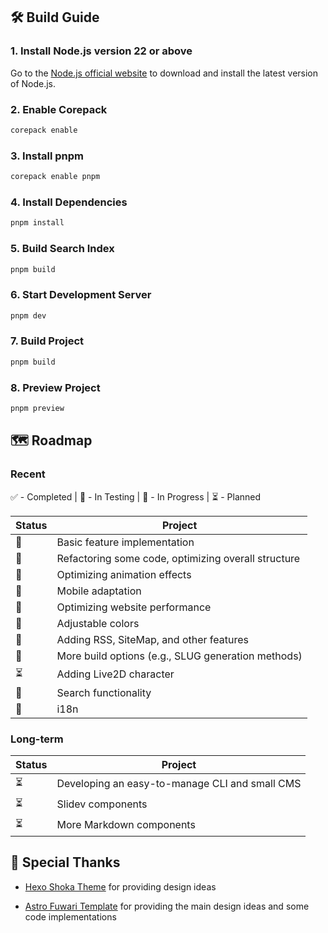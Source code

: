 
## 🛠️ Build Guide

### 1. Install Node.js version 22 or above

Go to the [Node.js official website](https://nodejs.org/) to download and install the latest version of Node.js.

### 2. Enable Corepack

```bash
corepack enable
```

### 3. Install pnpm

```bash
corepack enable pnpm
```

### 4. Install Dependencies

```bash
pnpm install
```

### 5. Build Search Index

```bash
pnpm build
```

### 6. Start Development Server

```bash
pnpm dev
```

### 7. Build Project

```bash
pnpm build
```

### 8. Preview Project

```bash
pnpm preview
```

## 🗺️ Roadmap

### Recent

✅ - Completed | 🧪 - In Testing | 🚧 - In Progress | ⏳ - Planned

| Status | Project                                             |
| ------ | --------------------------------------------------- |
| 🧪     | Basic feature implementation                        |
| 🧪     | Refactoring some code, optimizing overall structure |
| 🧪     | Optimizing animation effects                        |
| 🧪     | Mobile adaptation                                   |
| 🚧     | Optimizing website performance                      |
| 🧪     | Adjustable colors                                   |
| 🧪     | Adding RSS, SiteMap, and other features             |
| 🧪     | More build options (e.g., SLUG generation methods)  |
| ⏳     | Adding Live2D character                             |
| 🧪     | Search functionality                                |
| 🧪     | i18n                                                |

### Long-term

| Status | Project                                        |
| ------ | ---------------------------------------------- |
| ⏳     | Developing an easy-to-manage CLI and small CMS |
| ⏳     | Slidev components                              |
| ⏳     | More Markdown components                       |

## 🙏 Special Thanks

- [Hexo Shoka Theme](https://github.com/amehime/hexo-theme-shoka) for providing design ideas

- [Astro Fuwari Template](https://github.com/saicaca/fuwari) for providing the main design ideas and some code implementations
